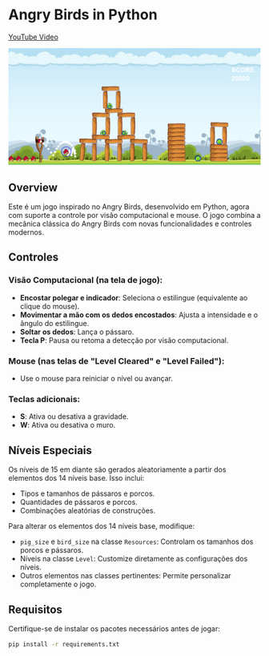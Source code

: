 # Angry Birds in Python

[YouTube Video](https://www.youtube.com/)

![Alt text](/resources/images/imagem_2025-01-29_113849074.png?raw=true "angry-birds")

## Overview

Este é um jogo inspirado no Angry Birds, desenvolvido em Python, agora com suporte a controle por visão computacional e mouse. O jogo combina a mecânica clássica do Angry Birds com novas funcionalidades e controles modernos.

## Controles

### Visão Computacional (na tela de jogo):

- **Encostar polegar e indicador**: Seleciona o estilingue (equivalente ao clique do mouse).
- **Movimentar a mão com os dedos encostados**: Ajusta a intensidade e o ângulo do estilingue.
- **Soltar os dedos**: Lança o pássaro.
- **Tecla P**: Pausa ou retoma a detecção por visão computacional.

### Mouse (nas telas de "Level Cleared" e "Level Failed"):

- Use o mouse para reiniciar o nível ou avançar.

### Teclas adicionais:

- **S**: Ativa ou desativa a gravidade.
- **W**: Ativa ou desativa o muro.

## Níveis Especiais

Os níveis de 15 em diante são gerados aleatoriamente a partir dos elementos dos 14 níveis base. Isso inclui:

- Tipos e tamanhos de pássaros e porcos.
- Quantidades de pássaros e porcos.
- Combinações aleatórias de construções.

Para alterar os elementos dos 14 níveis base, modifique:

- `pig_size` e `bird_size` na classe `Resources`: Controlam os tamanhos dos porcos e pássaros.
- Níveis na classe `Level`: Customize diretamente as configurações dos níveis.
- Outros elementos nas classes pertinentes: Permite personalizar completamente o jogo.

## Requisitos

Certifique-se de instalar os pacotes necessários antes de jogar:

```bash
pip install -r requirements.txt
